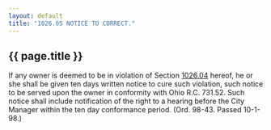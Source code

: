 ```yaml
---
layout: default 
title: "1026.05 NOTICE TO CORRECT."
---
```


{{ page.title }}
----------------

If any owner is deemed to be in violation of Section
[1026.04](411d867f.html) hereof, he or she shall be given ten days
written notice to cure such violation, such notice to be served upon the
owner in conformity with Ohio R.C. 731.52. Such notice shall include
notification of the right to a hearing before the City Manager within
the ten day conformance period. (Ord. 98-43. Passed 10-1-98.)

